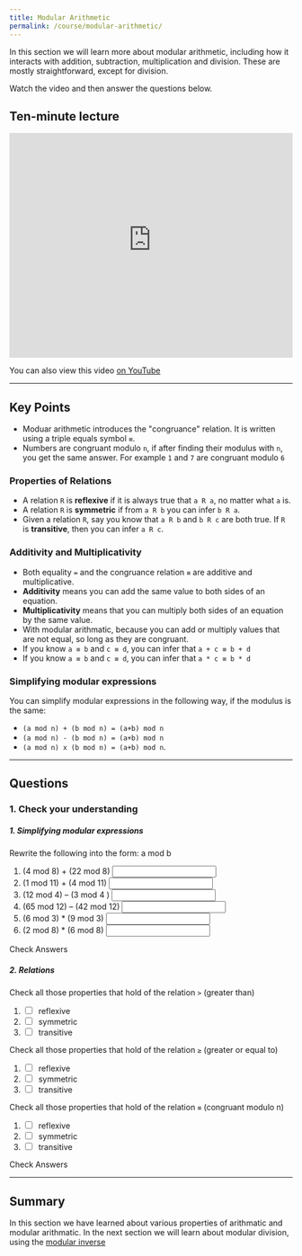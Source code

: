 ```yaml
---
title: Modular Arithmetic
permalink: /course/modular-arithmetic/
---
```


In this section we will learn more about modular arithmetic, including how it interacts with addition, subtraction, multiplication and division. These are mostly straightforward, except for division.

Watch the video and then answer the questions below.

## Ten-minute lecture

<iframe width="100%" height="400px" src="https://www.youtube-nocookie.com/embed/X_f8upZKcKc" frameborder="0" allow="accelerometer; autoplay; encrypted-media; gyroscope; picture-in-picture" allowfullscreen></iframe>

You can also view this video [on YouTube](https://youtu.be/X_f8upZKcKc)

---

## Key Points

* Moduar arithmetic introduces the "congruance" relation. It is written using a triple equals symbol `≡`.
* Numbers are congruant modulo `n`, if after finding their modulus with `n`, you get the same answer. For example `1` and `7` are congruant modulo `6`

### Properties of Relations

* A relation `R` is **reflexive** if it is always true that `a R a`, no matter what `a` is.
* A relation `R` is **symmetric** if from `a R b` you can infer `b R a`.
* Given a relation `R`, say you know that `a R b` and `b R c` are both true. If `R` is **transitive**, then you can infer `a R c`.

### Additivity and Multiplicativity

* Both equality `=` and the congruance relation `≡` are additive and multiplicative.
* **Additivity** means you can add the same value to both sides of an equation.
* **Multiplicativity** means that you can multiply both sides of an equation by the same value.
* With modular arithmatic, because you can add or multiply values that are not equal, so long as they are congruant.
* If you know `a ≡ b` and `c ≡ d`, you can infer that `a + c ≡ b + d`
* If you know `a ≡ b` and `c ≡ d`, you can infer that `a * c ≡ b * d`

### Simplifying modular expressions

You can simplify modular expressions in the following way, if the modulus is the same:

* `(a mod n) + (b mod n) = (a+b) mod n`
* `(a mod n) - (b mod n) = (a+b) mod n`
* `(a mod n) x (b mod n) = (a+b) mod n`.

---

## Questions

### 1. Check your understanding

##### 1. Simplifying modular expressions

Rewrite the following into the form: a mod b

1. <label for ="q11">(4 mod 8) + (22 mod 8)</label> <input type="text" id="q11" data-answer="26 mod 8"/> <span id="q11c" style="display:inline-block"></span>
2. <label for ="q12">(1 mod 11) + (4 mod 11)</label> <input type="text" id="q12" data-answer="5 mod 11"/> <span id="q12c" style="display:inline-block"></span>
3. <label for ="q13">(12 mod 4) – (3 mod 4 )</label> <input type="text" id="q13" data-answer="9 mod 4"/> <span id="q13c" style="display:inline-block"></span>
4. <label for ="q14">(65 mod 12) – (42 mod 12)</label> <input type="text" id="q14" data-answer="23 mod 12"/> <span id="q14c" style="display:inline-block"></span>
5. <label for ="q15">(6 mod 3) * (9 mod 3)</label> <input type="text" id="q15" data-answer="54 mod 3"/> <span id="q15c" style="display:inline-block"></span>
6. <label for ="q16">(2 mod 8) * (6 mod 8)</label> <input type="text" id="q16" data-answer="12 mod 8"/> <span id="q16c" style="display:inline-block"></span>

<a class="btn btn-primary" type="submit" onClick="checkAnswers('q1')">Check Answers</a>
<script src="/assets/check.js"></script>

##### 2. Relations

Check all those properties that hold of  the relation `>` (greater than)

1. <input type="checkbox" id="q21" data-answer="false"/> <span id="q21c" style="display:inline-block"></span> <label for ="q21">reflexive</label> 
2. <input type="checkbox" id="q22" data-answer="false"/> <span id="q22c" style="display:inline-block"></span> <label for ="q22">symmetric</label> 
3. <input type="checkbox" id="q23" data-answer="true"/> <span id="q23c" style="display:inline-block"></span> <label for ="q23">transitive</label> 

Check all those properties that hold of the relation `≥` (greater or equal to)

1.  <input type="checkbox" id="q31" data-answer="true"/> <span id="q31c" style="display:inline-block"></span> <label for ="q31">reflexive</label>
2. <input type="checkbox" id="q32" data-answer="false"/> <span id="q32c" style="display:inline-block"></span> <label for ="q32">symmetric</label> 
3. <input type="checkbox" id="q33" data-answer="true"/> <span id="q33c" style="display:inline-block"></span> <label for ="q33">transitive</label> 

Check all those properties that hold of the relation `≡` (congruant modulo n)

1.  <input type="checkbox" id="q41" data-answer="true"/> <span id="q41c" style="display:inline-block"></span> <label for ="q41">reflexive</label>
2.  <input type="checkbox" id="q42" data-answer="true"/> <span id="q42c" style="display:inline-block"></span> <label for ="q42">symmetric</label>
3. <input type="checkbox" id="q43" data-answer="true"/> <span id="q43c" style="display:inline-block"></span> <label for ="q43">transitive</label> 

<a class="btn btn-primary" type="submit" onClick="checkAnswers('q2','q3','q4')">Check Answers</a>

---

## Summary

In this section we have learned about various properties of arithmatic and modular arithmatic. In the next section we will learn about modular division, using the [modular inverse](../modular-inverse)